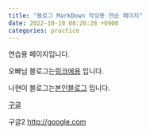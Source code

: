 ```yaml
---
title: "블로그 MarkDown 작성용 연습 페이지"
date: 2022-10-10 08:26:28 +0900
categories: practice
---
```

연습용 페이지입니다.

오빠님 블로그는[링크에용] 입니다.

나현이 블로그는[본인블로그] 입니다.

[구글](http://google.com)

구글2 http://google.com

[링크에용]: https://gslazer.github.io
[본인블로그]: https://bloodfairy.github.io